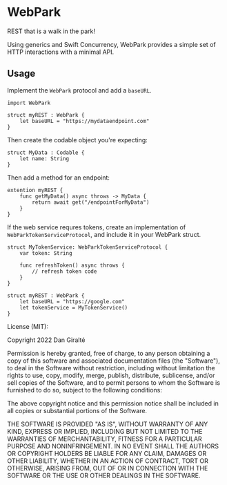 # WebPark

REST that is a walk in the park!

Using generics and Swift Concurrency, WebPark provides a simple set of HTTP interactions with a minimal API.

## Usage

Implement the `WebPark` protocol and add a `baseURL`.

```
import WebPark

struct myREST : WebPark {
    let baseURL = "https://mydataendpoint.com"
}
```

Then create the codable object you're expecting:

```
struct MyData : Codable {
    let name: String
}
```

Then add a method for an endpoint:

```
extention myREST {
    func getMyData() async throws -> MyData {
        return await get("/endpointForMyData")
    }
}
```

If the web service requres tokens, create an implementation of `WebParkTokenServiceProtocol`, and include it in your WebPark struct.

```
struct MyTokenService: WebParkTokenServiceProtocol {
    var token: String
    
    func refreshToken() async throws {
        // refresh token code
    }
}

struct myREST : WebPark {
    let baseURL = "https://google.com"
    let tokenService = MyTokenService()
}
```

License (MIT):

Copyright 2022 Dan Giralté

Permission is hereby granted, free of charge, to any person obtaining a copy of this software and associated documentation files (the "Software"), to deal in the Software without restriction, including without limitation the rights to use, copy, modify, merge, publish, distribute, sublicense, and/or sell copies of the Software, and to permit persons to whom the Software is furnished to do so, subject to the following conditions:

The above copyright notice and this permission notice shall be included in all copies or substantial portions of the Software.

THE SOFTWARE IS PROVIDED "AS IS", WITHOUT WARRANTY OF ANY KIND, EXPRESS OR IMPLIED, INCLUDING BUT NOT LIMITED TO THE WARRANTIES OF MERCHANTABILITY, FITNESS FOR A PARTICULAR PURPOSE AND NONINFRINGEMENT. IN NO EVENT SHALL THE AUTHORS OR COPYRIGHT HOLDERS BE LIABLE FOR ANY CLAIM, DAMAGES OR OTHER LIABILITY, WHETHER IN AN ACTION OF CONTRACT, TORT OR OTHERWISE, ARISING FROM, OUT OF OR IN CONNECTION WITH THE SOFTWARE OR THE USE OR OTHER DEALINGS IN THE SOFTWARE.



